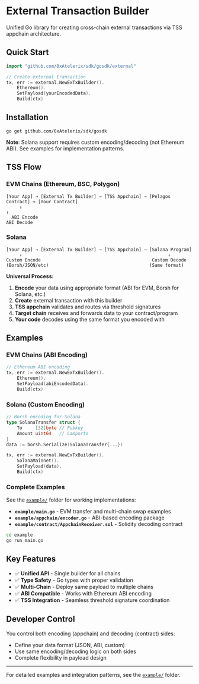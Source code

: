 # External Transaction Builder

Unified Go library for creating cross-chain external transactions via TSS appchain architecture.

## Quick Start

```go
import "github.com/0xAtelerix/sdk/gosdk/external"

// Create external transaction
tx, err := external.NewExTxBuilder().
    Ethereum().
    SetPayload(yourEncodedData).
    Build(ctx)
```

## Installation

```
go get github.com/0xAtelerix/sdk/gosdk
```

**Note**: Solana support requires custom encoding/decoding (not Ethereum ABI). See examples for implementation patterns.

## TSS Flow

### EVM Chains (Ethereum, BSC, Polygon)
```
[Your App] → [External Tx Builder] → [TSS Appchain] → [Pelagos Contract] → [Your Contract]
     ↓                                                                          ↓
  ABI Encode                                                                ABI Decode
```

### Solana 
```
[Your App] → [External Tx Builder] → [TSS Appchain] → [Solana Program]
     ↓                                                       ↓
Custom Encode                                          Custom Decode
(Borsh/JSON/etc)                                      (Same format)
```

**Universal Process:**
1. **Encode** your data using appropriate format (ABI for EVM, Borsh for Solana, etc.)
2. **Create** external transaction with this builder  
3. **TSS appchain** validates and routes via threshold signatures
4. **Target chain** receives and forwards data to your contract/program
5. **Your code** decodes using the same format you encoded with

## Examples

### EVM Chains (ABI Encoding)
```go
// Ethereum ABI encoding
tx, err := external.NewExTxBuilder().
    Ethereum().
    SetPayload(abiEncodedData).
    Build(ctx)
```

### Solana (Custom Encoding)
```go
// Borsh encoding for Solana
type SolanaTransfer struct {
    To     [32]byte // Pubkey
    Amount uint64   // Lamports  
}
data := borsh.Serialize(SolanaTransfer{...})

tx, err := external.NewExTxBuilder().
    SolanaMainnet().
    SetPayload(data).
    Build(ctx)
```

### Complete Examples
See the [`example/`](./example/) folder for working implementations:

- **`example/main.go`** - EVM transfer and multi-chain swap examples
- **`example/appchain/encoder.go`** - ABI-based encoding package
- **`example/contract/AppchainReceiver.sol`** - Solidity decoding contract

```bash
cd example
go run main.go
```

## Key Features

- ✅ **Unified API** - Single builder for all chains
- ✅ **Type Safety** - Go types with proper validation  
- ✅ **Multi-Chain** - Deploy same payload to multiple chains
- ✅ **ABI Compatible** - Works with Ethereum ABI encoding
- ✅ **TSS Integration** - Seamless threshold signature coordination

## Developer Control

You control both encoding (appchain) and decoding (contract) sides:
- Define your data format (JSON, ABI, custom)
- Use same encoding/decoding logic on both sides
- Complete flexibility in payload design

---

For detailed examples and integration patterns, see the [`example/`](./example/) folder.
